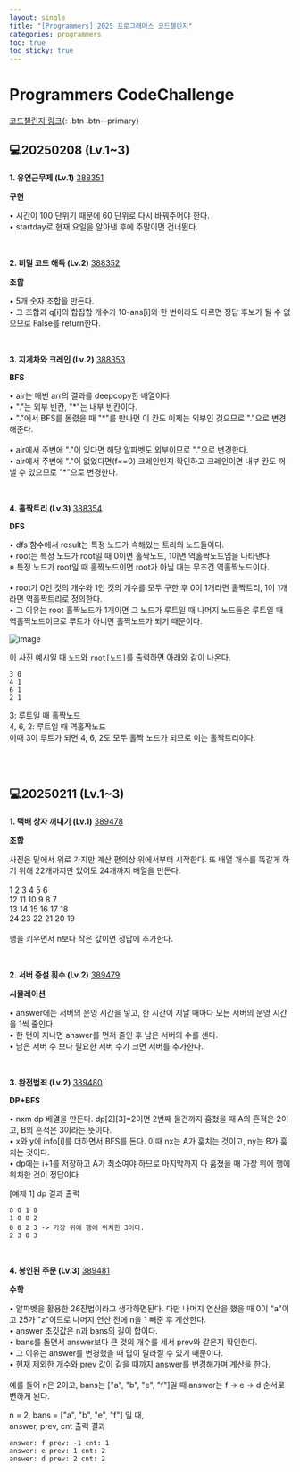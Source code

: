```yaml
---
layout: single
title: "[Programmers] 2025 프로그래머스 코드챌린지"
categories: programmers
toc: true
toc_sticky: true
---
```


# Programmers CodeChallenge

[코드챌린지 링크](https://career.programmers.co.kr/competitions/4079){: .btn .btn--primary}

## 💻20250208 (Lv.1~3)

**1\. 유연근무제 (Lv.1)**
[388351](https://school.programmers.co.kr/learn/courses/30/lessons/388351)

<div class="blue-box">
  <p>
    <b>구현</b>
    <div>• 시간이 100 단위기 때문에 60 단위로 다시 바꿔주어야 한다.</div>
    <div>• startday로 현재 요일을 알아낸 후에 주말이면 건너뛴다.</div>
  </p>
</div>

<script src="https://gist.github.com/chlwlstlf/d9299414a8ace9b6b361f89314f99702.js"></script>

<br>

**2\. 비밀 코드 해독 (Lv.2)**
[388352](https://school.programmers.co.kr/learn/courses/30/lessons/388352)

<div class="blue-box">
  <p>
    <b>조합</b>
    <div>• 5개 숫자 조합을 만든다.</div>
    <div>• 그 조합과 q[i]의 합집합 개수가 10-ans[i]와 한 번이라도 다르면 정답 후보가 될 수 없으므로 False를 return한다.</div>
  </p>
</div>

<script src="https://gist.github.com/chlwlstlf/e9ed2aacad184295b75c11abc54c265b.js"></script>

<br>

**3\. 지게차와 크레인 (Lv.2)**
[388353](https://school.programmers.co.kr/learn/courses/30/lessons/388353)

<div class="blue-box">
  <p>
    <b>BFS</b>
    <div>• air는 매번 arr의 결과를 deepcopy한 배열이다.</div>
    <div>• "."는 외부 빈칸, "*"는 내부 빈칸이다.</div>
    <div>• "."에서 BFS를 돌렸을 때 "*"를 만나면 이 칸도 이제는 외부인 것으므로 "."으로 변경해준다.</div>
    <br>
    <div>• air에서 주변에 "."이 있다면 해당 알파벳도 외부이므로 "."으로 변경한다.</div>
    <div>• air에서 주변에 "."이 없었다면(f==0) 크레인인지 확인하고 크레인이면 내부 칸도 꺼낼 수 있으므로 "*"으로 변경한다.</div>
  </p>
</div>

<script src="https://gist.github.com/chlwlstlf/618ee524297a2a4cb80cfa643bd56506.js"></script>

<br>

**4\. 홀짝트리 (Lv.3)**
[388354](https://school.programmers.co.kr/learn/courses/30/lessons/388354)

<div class="blue-box">
  <p>
    <b>DFS</b>
    <div>• dfs 함수에서 result는 특정 노드가 속해있는 트리의 노드들이다.</div>
    <div>• root는 특정 노드가 root일 때 0이면 홀짝노드, 1이면 역홀짝노드임을 나타낸다.</div>
    <div>※ 특정 노드가 root일 때 홀짝노드이면 root가 아닐 때는 무조건 역홀짝노드이다.</div>
    <br>
    <div>• root가 0인 것의 개수와 1인 것의 개수를 모두 구한 후 0이 1개라면 홀짝트리, 1이 1개라면 역홀짝트리로 정의한다.</div>
    <div>• 그 이유는 root 홀짝노드가 1개이면 그 노드가 루트일 때 나머지 노드들은 루트일 때 역홀짝노드이므로 루트가 아니면 홀짝노드가 되기 때문이다.</div>
  </p>
</div>

![image](https://grepp-programmers.s3.ap-northeast-2.amazonaws.com/files/production/f97d7758-a479-40ae-8f88-d989a3d331be/%E1%84%86%E1%85%AE%E1%84%8C%E1%85%A6.drawio%20%287%29.png)

이 사진 예시일 때 `노드`와 `root[노드]`를 출력하면 아래와 같이 나온다.

```
3 0
4 1
6 1
2 1
```

3: 루트일 때 홀짝노드  
4, 6, 2: 루트일 때 역홀짝노드  
이때 3이 루트가 되면 4, 6, 2도 모두 홀짝 노드가 되므로 이는 홀짝트리이다.

<script src="https://gist.github.com/chlwlstlf/a5f2cd90a0b8930348351815a719e8bc.js"></script>

<br>
<br>

## 💻20250211 (Lv.1~3)

**1\. 택배 상자 꺼내기 (Lv.1)**
[389478](https://school.programmers.co.kr/learn/courses/30/lessons/389478)

<div class="blue-box">
  <p>
    <b>조합</b>
    <img src="https://grepp-programmers.s3.ap-northeast-2.amazonaws.com/files/production/e06b4c0d-0ce6-4a2d-8ad4-ba20f9398145/ex1-1.png" alt="">
    <div>사진은 밑에서 위로 가지만 계산 편의상 위에서부터 시작한다. 또 배열 개수를 똑같게 하기 위해 22개까지만 있어도 24개까지 배열을 만든다.</div>
    <br>
    <div>1 2 3 4 5 6</div>
    <div>12 11 10 9 8 7</div>
    <div>13 14 15 16 17 18</div>
    <div>24 23 22 21 20 19</div>
    <br>
    <div>행을 키우면서 n보다 작은 값이면 정답에 추가한다.</div>
  </p>
</div>

<script src="https://gist.github.com/chlwlstlf/6bdcf0e6135c0e87e4da8164c9e834eb.js"></script>

<br>

**2\. 서버 증설 횟수 (Lv.2)**
[389479](https://school.programmers.co.kr/learn/courses/30/lessons/389479)

<div class="blue-box">
  <p>
    <b>시뮬레이션</b>
    <div>• answer에는 서버의 운영 시간을 넣고, 한 시간이 지날 때마다 모든 서버의 운영 시간을 1씩 줄인다.</div>
    <div>• 한 턴이 지나면 answer를 먼저 줄인 후 남은 서버의 수를 센다.</div>
    <div>• 남은 서버 수 보다 필요한 서버 수가 크면 서버를 추가한다.</div>
  </p>
</div>

<script src="https://gist.github.com/chlwlstlf/62446c6a54fec18ad586cc39d3ebdd61.js"></script>

<br>

**3\. 완전범죄 (Lv.2)**
[389480](https://school.programmers.co.kr/learn/courses/30/lessons/389480)

<div class="blue-box">
  <p>
    <b>DP+BFS</b>
    <div>• nxm dp 배열을 만든다. dp[2][3]=2이면 2번째 물건까지 훔쳤을 때 A의 흔적은 2이고, B의 흔적은 3이라는 뜻이다.</div>
    <div>• x와 y에 info[i]를 더하면서 BFS를 돈다. 이때 nx는 A가 훔치는 것이고, ny는 B가 훔치는 것이다.</div>
    <div>• dp에는 i+1를 저장하고 A가 최소여야 하므로 마지막까지 다 훔쳤을 때 가장 위에 행에 위치한 것이 정답이다.</div>
  </p>
</div>

[예제 1] dp 결과 출력

```
0 0 1 0
1 0 0 2
0 0 2 3 -> 가장 위에 행에 위치한 3이다.
2 3 0 3
```

<script src="https://gist.github.com/chlwlstlf/34bde80285c9820fee566093039941c1.js"></script>

<br>

**4\. 봉인된 주문 (Lv.3)**
[389481](https://school.programmers.co.kr/learn/courses/30/lessons/389481)

<div class="blue-box">
  <p>
    <b>수학</b>
    <div>• 알파벳을 활용한 26진법이라고 생각하면된다. 다만 나머지 연산을 했을 때 0이 "a"이고 25가 "z"이므로 나머지 연산 전에 n을 1 빼준 후 계산한다.</div>
    <div>• answer 초깃값은 n과 bans의 길이 합이다.</div>
    <div>• bans를 돌면서 answer보다 큰 것의 개수를 세서 prev와 같은지 확인한다.</div>
    <div>• 그 이유는 answer를 변경했을 때 답이 달라질 수 있기 때문이다.</div>
    <div>• 현재 제외한 개수와 prev 값이 같을 때까지 answer를 변경해가며 계산을 한다.</div>
    <br>
    <div>예를 들어 n은 2이고, bans는 ["a", "b", "e", "f"]일 때 answer는 f -> e -> d 순서로 변하게 된다.</div>
  </p>
</div>

n = 2, bans = ["a", "b", "e", "f"] 일 때,  
answer, prev, cnt 출력 결과

```
answer: f prev: -1 cnt: 1
answer: e prev: 1 cnt: 2
answer: d prev: 2 cnt: 2
```

<script src="https://gist.github.com/chlwlstlf/af5d197af3d85da88c0d138df0babcd6.js"></script>
